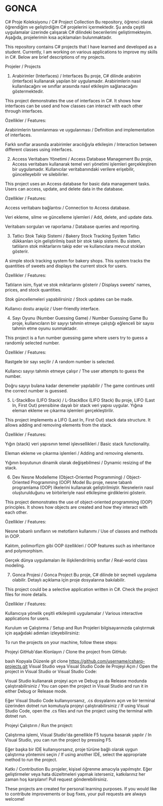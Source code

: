 # GONCA
C# Proje Koleksiyonu / C# Project Collection
Bu repository, öğrenci olarak öğrendiğim ve geliştirdiğim C# projelerini içermektedir. Şu anda çeşitli uygulamalar üzerinde çalışarak C# dilindeki becerilerimi geliştirmekteyim. Aşağıda, projelerimin kısa açıklamaları bulunmaktadır.

This repository contains C# projects that I have learned and developed as a student. Currently, I am working on various applications to improve my skills in C#. Below are brief descriptions of my projects.

Projeler / Projects
1. Arabirimler (Interfaces) / Interfaces
Bu proje, C# dilinde arabirim (interface) kullanarak yapılan bir uygulamadır. Arabirimlerin nasıl kullanılacağını ve sınıflar arasında nasıl etkileşim sağlanacağını göstermektedir.

This project demonstrates the use of interfaces in C#. It shows how interfaces can be used and how classes can interact with each other through interfaces.

Özellikler / Features:

Arabirimlerin tanımlanması ve uygulanması / Definition and implementation of interfaces.

Farklı sınıflar arasında arabirimler aracılığıyla etkileşim / Interaction between different classes using interfaces.

2. Access Veritabanı Yönetimi / Access Database Management
Bu proje, Access veritabanı kullanarak temel veri yönetimi işlemleri gerçekleştiren bir uygulamadır. Kullanıcılar veritabanındaki verilere erişebilir, güncelleyebilir ve silebilirler.

This project uses an Access database for basic data management tasks. Users can access, update, and delete data in the database.

Özellikler / Features:

Access veritabanı bağlantısı / Connection to Access database.

Veri ekleme, silme ve güncelleme işlemleri / Add, delete, and update data.

Veritabanı sorguları ve raporlama / Database queries and reporting.

3. Tatlıcı Stok Takip Sistemi / Bakery Stock Tracking System
Tatlıcı dükkanları için geliştirilmiş basit bir stok takip sistemi. Bu sistem, tatlıların stok miktarlarını takip eder ve kullanıcılara mevcut stokları gösterir.

A simple stock tracking system for bakery shops. This system tracks the quantities of sweets and displays the current stock for users.

Özellikler / Features:

Tatlıların isim, fiyat ve stok miktarlarını gösterir / Displays sweets' names, prices, and stock quantities.

Stok güncellemeleri yapabilirsiniz / Stock updates can be made.

Kullanıcı dostu arayüz / User-friendly interface.

4. Sayı Oyunu (Number Guessing Game) / Number Guessing Game
Bu proje, kullanıcıların bir sayıyı tahmin etmeye çalıştığı eğlenceli bir sayısı tahmin etme oyunu sunmaktadır.

This project is a fun number guessing game where users try to guess a randomly selected number.

Özellikler / Features:

Rastgele bir sayı seçilir / A random number is selected.

Kullanıcı sayıyı tahmin etmeye çalışır / The user attempts to guess the number.

Doğru sayıyı bulana kadar denemeler yapılabilir / The game continues until the correct number is guessed.

5. L-StackBox (LIFO Stack) / L-StackBox (LIFO Stack)
Bu proje, LIFO (Last In, First Out) prensibine dayalı bir stack veri yapısı uygular. Yığına eleman ekleme ve çıkarma işlemleri gerçekleştirilir.

This project implements a LIFO (Last In, First Out) stack data structure. It allows adding and removing elements from the stack.

Özellikler / Features:

Yığın (stack) veri yapısının temel işlevsellikleri / Basic stack functionality.

Eleman ekleme ve çıkarma işlemleri / Adding and removing elements.

Yığının boyutunun dinamik olarak değişebilmesi / Dynamic resizing of the stack.

6. Dev Nesne Modelleme (Object-Oriented Programming) / Object-Oriented Programming (OOP) Model
Bu proje, nesne tabanlı programlama (OOP) ilkelerini kullanarak geliştirilmiştir. Nesnelerin nasıl oluşturulduğunu ve birbirleriyle nasıl etkileşime girdiklerini gösterir.

This project demonstrates the use of object-oriented programming (OOP) principles. It shows how objects are created and how they interact with each other.

Özellikler / Features:

Nesne tabanlı sınıfların ve metotların kullanımı / Use of classes and methods in OOP.

Kalıtım, polimorfizm gibi OOP özellikleri / OOP features such as inheritance and polymorphism.

Gerçek dünya uygulamaları ile ilişkilendirilmiş sınıflar / Real-world class modeling.

7. Gonca Projesi / Gonca Project
Bu proje, C# dilinde bir seçmeli uygulama olabilir. Detaylı açıklama için proje dosyalarına bakılabilir.

This project could be a selective application written in C#. Check the project files for more details.

Özellikler / Features:

Kullanıcıya yönelik çeşitli etkileşimli uygulamalar / Various interactive applications for users.

Kurulum ve Çalıştırma / Setup and Run
Projeleri bilgisayarınızda çalıştırmak için aşağıdaki adımları izleyebilirsiniz:

To run the projects on your machine, follow these steps:

Projeyi GitHub'dan Klonlayın / Clone the project from GitHub:

bash
Kopyala
Düzenle
git clone https://github.com/username/csharp-projects.git
Visual Studio veya Visual Studio Code ile Projeyi Açın / Open the project in Visual Studio or Visual Studio Code:

Visual Studio kullanarak projeyi açın ve Debug ya da Release modunda çalıştırabilirsiniz / You can open the project in Visual Studio and run it in either Debug or Release mode.

Eğer Visual Studio Code kullanıyorsanız, .cs dosyalarını açın ve bir terminal üzerinden dotnet run komutuyla projeyi çalıştırabilirsiniz / If using Visual Studio Code, open the .cs files and run the project using the terminal with dotnet run.

Projeyi Çalıştırın / Run the project:

Çalıştırma işlemi, Visual Studio'da genellikle F5 tuşuna basarak yapılır / In Visual Studio, you can run the project by pressing F5.

Eğer başka bir IDE kullanıyorsanız, proje türüne bağlı olarak uygun çalıştırma yöntemini seçin / If using another IDE, select the appropriate method to run the project.

Katkı / Contribution
Bu projeler, kişisel öğrenme amacıyla yapılmıştır. Eğer geliştirmeler veya hata düzeltmeleri yapmak isterseniz, katkılarınız her zaman hoş karşılanır! Pull request gönderebilirsiniz.

These projects are created for personal learning purposes. If you would like to contribute improvements or bug fixes, your pull requests are always welcome!













